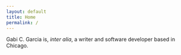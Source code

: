 ```yaml
---
layout: default
title: Home
permalink: /
---
```


Gabi C. Garcia is, *inter alia*, a writer and software developer based in Chicago.
